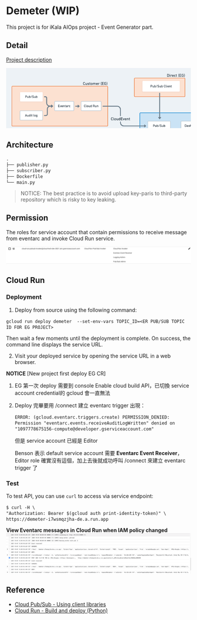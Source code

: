 # Demeter (WIP)

This project is for iKala AIOps project - Event Generator part.

## Detail

[Project description](https://gcp.corp.ikala.tv/projects/gcp/wiki/Progress_MVP)

![](img/arch_eg.png)

## Architecture

```shell
.
├── publisher.py
├── subscriber.py
├── Dockerfile
└── main.py
```


> NOTICE: The best practice is to avoid upload key-paris to third-party repository which is risky to key leaking.

## Permission

The roles for service account that contain permissions to receive message from eventarc and invoke Cloud Run service.

![](img/eg_roles_20211001.png)

## Cloud Run
### Deployment

1. Deploy from source using the following command:

```shell
gcloud run deploy demeter  --set-env-vars TOPIC_ID=<ER PUB/SUB TOPIC ID FOR EG PROJECT>
```
Then wait a few moments until the deployment is complete. On success, the command line displays the service URL.

2. Visit your deployed service by opening the service URL in a web browser.

**NOTICE**
[New project first deploy EG CR]

1. EG 第一次 deploy 需要到 console Enable cloud build API，已切換 service account credential的 gcloud 會一直無法

2. Deploy 完畢要用 /connect 建立 eventarc trigger 出現：
    ```
    ERROR: (gcloud.eventarc.triggers.create) PERMISSION_DENIED: Permission "eventarc.events.receiveAuditLogWritten" denied on "1097778675156-compute@developer.gserviceaccount.com"
    ```
    但是 service account 已經是 Editor

    Benson 表示 default service account 需要 **Eventarc Event Receiver**，Editor role 確實沒有這個，加上去後就成功呼叫 /connect 來建立 eventarc trigger 了

### Test

To test API, you can use `curl` to access via service endpoint:

```shell
$ curl -H \
"Authorization: Bearer $(gcloud auth print-identity-token)" \
https://demeter-i7wsmqzjha-de.a.run.app
```

**View Eventarc messages in Cloud Run when IAM policy changed**
![](img/eg_result_20211001.png)

## Reference

- [Cloud Pub/Sub - Using client libraries](https://cloud.google.com/pubsub/docs/quickstart-client-libraries#pubsub-client-libraries-python)
- [Cloud Run - Build and deploy (Python)](https://cloud.google.com/run/docs/quickstarts/build-and-deploy/python)

